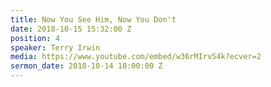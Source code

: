 ```yaml
---
title: Now You See Him, Now You Don't
date: 2018-10-15 15:32:00 Z
position: 4
speaker: Terry Irwin
media: https://www.youtube.com/embed/w36rMIrv54k?ecver=2
sermon_date: 2018-10-14 10:00:00 Z
---
```



